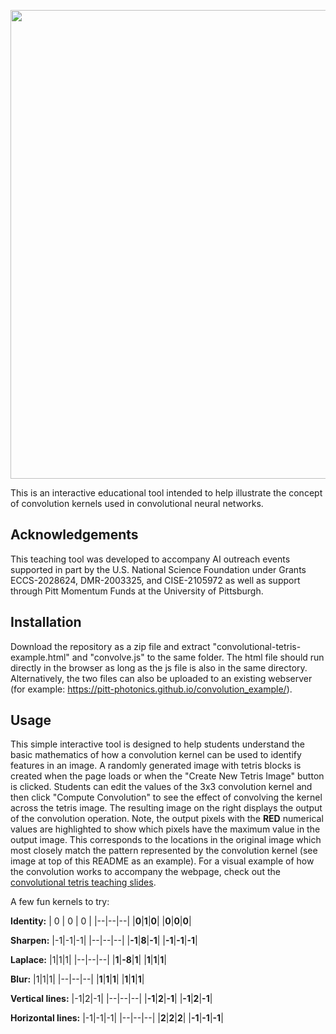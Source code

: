 <p align="center">
<img src="https://user-images.githubusercontent.com/49370231/167707516-7a00b882-77a8-477e-b6a9-57e7c743a155.png" width="750">
</p>

This is an interactive educational tool intended to help illustrate the concept of convolution kernels used in convolutional neural networks. 

## Acknowledgements
This teaching tool was developed to accompany AI outreach events supported in part by the U.S. National Science Foundation under Grants ECCS-2028624, DMR-2003325, and CISE-2105972 as well as support through Pitt Momentum Funds at the University of Pittsburgh.

## Installation
Download the repository as a zip file and extract "convolutional-tetris-example.html" and "convolve.js" to the same folder. The html file should run directly in the browser as long as the js file is also in the same directory. Alternatively, the two files can also be uploaded to an existing webserver (for example: https://pitt-photonics.github.io/convolution_example/).

## Usage
This simple interactive tool is designed to help students understand the basic mathematics of how a convolution kernel can be used to identify features in an image. A randomly generated image with tetris blocks is created when the page loads or when the "Create New Tetris Image" button is clicked. Students can edit the values of the 3x3 convolution kernel and then click "Compute Convolution" to see the effect of convolving the kernel across the tetris image. The resulting image on the right displays the output of the convolution operation. Note, the output pixels with the **RED** numerical values are highlighted to show which pixels have the maximum value in the output image. This corresponds to the locations in the original image which most closely match the pattern represented by the convolution kernel (see image at top of this README as an example). For a visual example of how the convolution works to accompany the webpage, check out the [convolutional tetris teaching slides](https://github.com/pitt-photonics/Convolutional-Tetris-Example/files/8664374/convolutional.tetris.teaching.slides.pdf).

A few fun kernels to try:

**Identity:**
| 0 | 0 | 0 |
|--|--|--|
|**0**|**1**|**0**|
|**0**|**0**|**0**|

**Sharpen:**
|-1|-1|-1|
|--|--|--|
|**-1**|**8**|**-1**|
|**-1**|**-1**|**-1**|

**Laplace:**
|1|1|1|
|--|--|--|
|**1**|**-8**|**1**|
|**1**|**1**|**1**|

**Blur:**
|1|1|1|
|--|--|--|
|**1**|**1**|**1**|
|**1**|**1**|**1**|

**Vertical lines:**
|-1|2|-1|
|--|--|--|
|**-1**|**2**|**-1**|
|**-1**|**2**|**-1**|

**Horizontal lines:**
|-1|-1|-1|
|--|--|--|
|**2**|**2**|**2**|
|**-1**|**-1**|**-1**|
